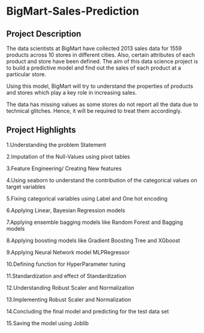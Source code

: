 # BigMart-Sales-Prediction
##      Project  Description

The data scientists at BigMart have collected 2013 sales data for 1559 products across 10 stores in different cities. Also, certain attributes of each product and store have been defined. The aim of this data science project is to build a predictive model and find out the sales of each product at a particular store.

Using this model, BigMart will try to understand the properties of products and stores which play a key role in increasing sales.

The data has missing values as some stores do not report all the data due to technical glitches. Hence, it will be required to treat them accordingly.

##  Project Highlights
   1.Understanding the problem Statement

   2.Imputation of the Null-Values using pivot tables

   3.Feature Engineering/ Creating New features

   4.Using seaborn to understand the contribution of the categorical values on target variables
  
   5.Fixing categorical variables using Label and One hot encoding

   6.Applying Linear, Bayesian Regression models

   7.Applying ensemble bagging models like Random Forest and Bagging models

   8.Applying boosting models like Gradient Boosting Tree and XGboost

   9.Applying Neural Network model MLPRegressor

   10.Defining function for HyperParameter tuning

   11.Standardization and effect of Standardization

   12.Understanding Robust Scaler and Normalization

   13.Implementing Robust Scaler and Normalization

   14.Concluding the final model and predicting for the test data set

   15.Saving the model using Joblib


